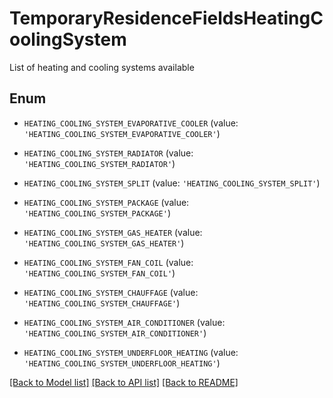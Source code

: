 # TemporaryResidenceFieldsHeatingCoolingSystem

List of heating and cooling systems available

## Enum

* `HEATING_COOLING_SYSTEM_EVAPORATIVE_COOLER` (value: `'HEATING_COOLING_SYSTEM_EVAPORATIVE_COOLER'`)

* `HEATING_COOLING_SYSTEM_RADIATOR` (value: `'HEATING_COOLING_SYSTEM_RADIATOR'`)

* `HEATING_COOLING_SYSTEM_SPLIT` (value: `'HEATING_COOLING_SYSTEM_SPLIT'`)

* `HEATING_COOLING_SYSTEM_PACKAGE` (value: `'HEATING_COOLING_SYSTEM_PACKAGE'`)

* `HEATING_COOLING_SYSTEM_GAS_HEATER` (value: `'HEATING_COOLING_SYSTEM_GAS_HEATER'`)

* `HEATING_COOLING_SYSTEM_FAN_COIL` (value: `'HEATING_COOLING_SYSTEM_FAN_COIL'`)

* `HEATING_COOLING_SYSTEM_CHAUFFAGE` (value: `'HEATING_COOLING_SYSTEM_CHAUFFAGE'`)

* `HEATING_COOLING_SYSTEM_AIR_CONDITIONER` (value: `'HEATING_COOLING_SYSTEM_AIR_CONDITIONER'`)

* `HEATING_COOLING_SYSTEM_UNDERFLOOR_HEATING` (value: `'HEATING_COOLING_SYSTEM_UNDERFLOOR_HEATING'`)

[[Back to Model list]](../README.md#documentation-for-models) [[Back to API list]](../README.md#documentation-for-api-endpoints) [[Back to README]](../README.md)


